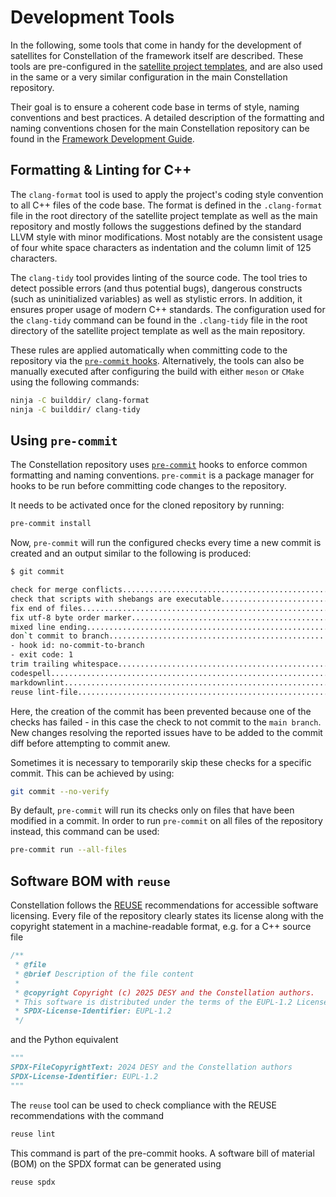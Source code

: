 # Development Tools

In the following, some tools that come in handy for the development of satellites for Constellation of the framework itself are described.
These tools are pre-configured in the [satellite project templates](templates), and are also used in the same or a very similar configuration in the main Constellation repository.

Their goal is to ensure a coherent code base in terms of style, naming conventions and best practices.
A detailed description of the formatting and naming conventions chosen for the main Constellation repository can be found in the [Framework Development Guide](/framework_reference/naming).

## Formatting & Linting for C++

The `clang-format` tool is used to apply the project's coding style convention to all C++ files of the code base.
The format is defined in the `.clang-format` file in the root directory of the satellite project template as well as the main repository and mostly follows the suggestions defined by the standard LLVM style with minor modifications.
Most notably are the consistent usage of four white space characters as indentation and the column limit of 125 characters.

The `clang-tidy` tool provides linting of the source code.
The tool tries to detect possible errors (and thus potential bugs), dangerous constructs (such as uninitialized variables) as well as stylistic errors.
In addition, it ensures proper usage of modern C++ standards.
The configuration used for the `clang-tidy` command can be found in the `.clang-tidy` file in the root directory of the satellite project template as well as the main repository.

These rules are applied automatically when committing code to the repository via the [`pre-commit` hooks](#using-pre-commit).
Alternatively, the tools can also be manually executed after configuring the build with either `meson` or `CMake` using the following commands:

```sh
ninja -C builddir/ clang-format
ninja -C builddir/ clang-tidy
```

## Using `pre-commit`

The Constellation repository uses [`pre-commit`](https://pre-commit.com/) hooks to enforce common formatting and naming conventions.
`pre-commit` is a package manager for hooks to be run before committing code changes to the repository.

It needs to be activated once for the cloned repository by running:

```sh
pre-commit install
```

Now, `pre-commit` will run the configured checks every time a new commit is created and an output similar to the following is produced:

```sh
$ git commit

check for merge conflicts................................................Passed
check that scripts with shebangs are executable..........................Passed
fix end of files.........................................................Passed
fix utf-8 byte order marker..............................................Passed
mixed line ending........................................................Passed
don`t commit to branch...................................................Failed
- hook id: no-commit-to-branch
- exit code: 1
trim trailing whitespace.................................................Passed
codespell................................................................Passed
markdownlint.............................................................Passed
reuse lint-file..........................................................Passed
```

Here, the creation of the commit has been prevented because one of the checks has failed - in this case the check to not commit to the `main branch`.
New changes resolving the reported issues have to be added to the commit diff before attempting to commit anew.

Sometimes it is necessary to temporarily skip these checks for a specific commit.
This can be achieved by using:

```sh
git commit --no-verify
```

By default, `pre-commit` will run its checks only on files that have been modified in a commit.
In order to run `pre-commit` on all files of the repository instead, this command can be used:

```sh
pre-commit run --all-files
```

## Software BOM with `reuse`

Constellation follows the [REUSE](https://reuse.software/) recommendations for accessible software licensing.
Every file of the repository clearly states its license along with the copyright statement in a machine-readable format, e.g. for a C++ source file

```cpp
/**
 * @file
 * @brief Description of the file content
 *
 * @copyright Copyright (c) 2025 DESY and the Constellation authors.
 * This software is distributed under the terms of the EUPL-1.2 License, copied verbatim in the file "LICENSE.md".
 * SPDX-License-Identifier: EUPL-1.2
 */
```

and the Python equivalent

```py
"""
SPDX-FileCopyrightText: 2024 DESY and the Constellation authors
SPDX-License-Identifier: EUPL-1.2
"""
```

The `reuse` tool can be used to check compliance with the REUSE recommendations with the command

```sh
reuse lint
```

This command is part of the pre-commit hooks. A software bill of material (BOM) on the SPDX format can be generated using

```sh
reuse spdx
```
